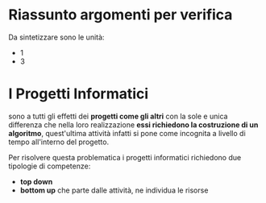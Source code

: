 # Riassunto argomenti per verifica

Da sintetizzare sono le unità:
- 1
- 3

# I Progetti Informatici

sono a tutti gli effetti dei **progetti come gli altri** con la sole e unica differenza che nella loro realizzazione **essi richiedono la costruzione di un algoritmo**, quest'ultima attività infatti si pone come incognita a livello di tempo all'interno del progetto.

Per risolvere questa problematica i progetti informatici richiedono due tipologie di competenze:
- **top down**
- **bottom up** che parte dalle attività, ne individua le risorse 

<!--stackedit_data:
eyJoaXN0b3J5IjpbLTE4NzA2NTMzMDQsLTEzMjYzNjQzNywxOT
E4ODUzMTRdfQ==
-->